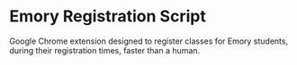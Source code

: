 # Emory Registration Script
Google Chrome extension designed to register classes for Emory students, during their registration times, faster than a human.
